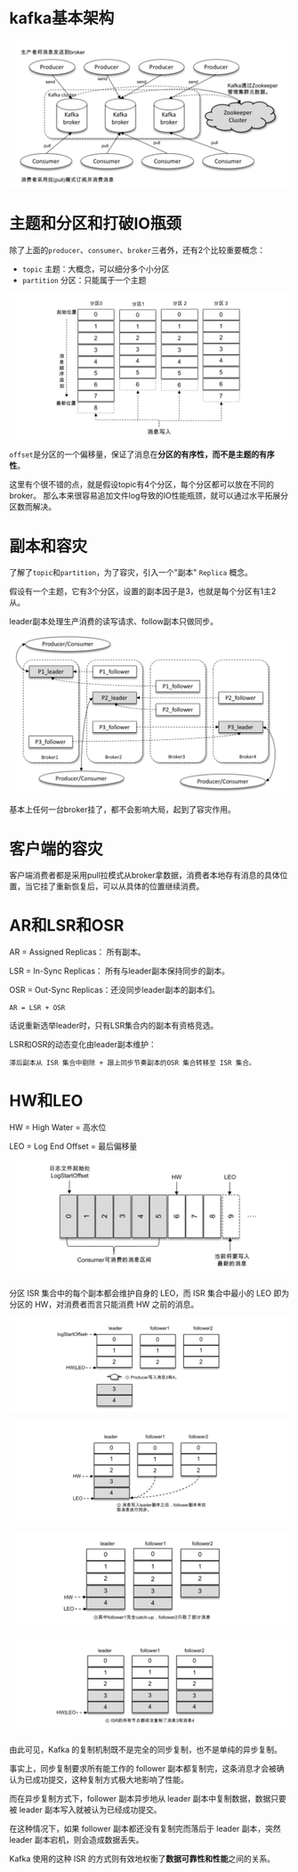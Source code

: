 # kafka基本架构
![](imgs/2021-06-18-FEgxLG.png)

# 主题和分区和打破IO瓶颈
除了上面的`producer`、`consumer`、`broker`三者外，还有2个比较重要概念：
* `topic` 主题：大概念，可以细分多个小分区
* `partition` 分区：只能属于一个主题

![](imgs/2021-06-18-D3gJVd.png)

`offset`是分区的一个偏移量，保证了消息在**分区的有序性，而不是主题的有序性**。

这里有个很不错的点，就是假设topic有4个分区，每个分区都可以放在不同的broker。
那么本来很容易追加文件log导致的IO性能瓶颈，就可以通过水平拓展分区数而解决。



# 副本和容灾

了解了`topic`和`partition`，为了容灾，引入一个"副本" `Replica` 概念。

假设有一个主题，它有3个分区，设置的副本因子是3，也就是每个分区有1主2从。

leader副本处理生产消费的读写请求、follow副本只做同步。

![](imgs/2021-06-18-gXvw6b.png)

基本上任何一台broker挂了，都不会影响大局，起到了容灾作用。

# 客户端的容灾
客户端消费者都是采用pull拉模式从broker拿数据，消费者本地存有消息的具体位置，当它挂了重新恢复后，可以从具体的位置继续消费。

# AR和LSR和OSR
AR = Assigned Replicas： 所有副本。

LSR = In-Sync Replicas： 所有与leader副本保持同步的副本。

OSR = Out-Sync Replicas：还没同步leader副本的副本们。
```
AR = LSR + OSR
```
话说重新选举leader时，只有LSR集合内的副本有资格竞选。

LSR和OSR的动态变化由leader副本维护： 
```
滞后副本从 ISR 集合中剔除 + 跟上同步节奏副本的OSR 集合转移至 ISR 集合。
```

# HW和LEO
HW = High Water = 高水位

LEO = Log End Offset = 最后偏移量

![](imgs/2021-06-18-zRkDkc.png)

分区 ISR 集合中的每个副本都会维护自身的 LEO，而 ISR 集合中最小的 LEO 即为分区的 HW，对消费者而言只能消费 HW 之前的消息。


![](imgs/2021-06-18-DQ9Ix4.png)

![](imgs/2021-06-18-nHiUFI.png)

![](imgs/2021-06-18-zsngtw.png)

![](imgs/2021-06-18-7sx9Eo.png)

由此可见，Kafka 的复制机制既不是完全的同步复制，也不是单纯的异步复制。

事实上，同步复制要求所有能工作的 follower 副本都复制完，这条消息才会被确认为已成功提交，这种复制方式极大地影响了性能。

而在异步复制方式下，follower 副本异步地从 leader 副本中复制数据，数据只要被 leader 副本写入就被认为已经成功提交。

在这种情况下，如果 follower 副本都还没有复制完而落后于 leader 副本，突然 leader 副本宕机，则会造成数据丢失。

Kafka 使用的这种 ISR 的方式则有效地权衡了**数据可靠性和性能**之间的关系。
